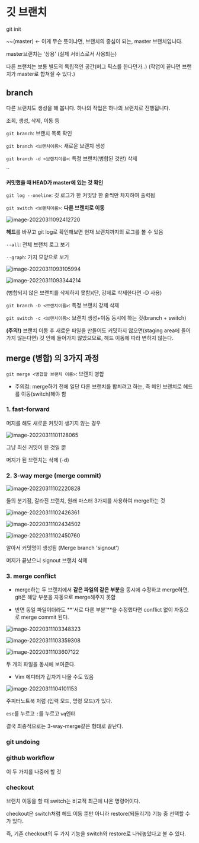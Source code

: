 # 깃 브랜치

git init

~~(master) <- 이게 무슨 뜻이냐면, 브랜치의 중심이 되는, master 브랜치입니다.

master브랜치는 '상용' (실제 서비스로서 사용되는)

다른 브랜치는 보통 별도의 독립적인 공간(버그 픽스를 한다던가..) (작업이 끝나면 브랜치가 master로 합쳐질 수 있다.)

## branch

다른 브랜치도 생성을 해 봅니다. 하나의 작업은 하나의 브랜치로 진행됩니다. 

조회, 생성, 삭제, 이동 등

`git branch`: 브랜치 목록 확인

`git branch <브랜치이름>`: 새로운 브랜치 생성

`git branch -d <브랜치이름>`: 특정 브랜치(병합된 것만) 삭제

``

**커밋했을 때 HEAD가 master에 있는 것 확인**

`git log --oneline`: 깃 로그가 한 커밋당 한 줄씩만 차지하여 출력됨

`git switch <브랜치이름>`: **다른 브랜치로 이동**

![image-20220311092412720](https://raw.githubusercontent.com/bmyusharp/TIL-assets/master/img/image-20220311092412720.png)

**헤드**를 바꾸고 git log로 확인해보면 현재 브랜치까지의 로그를 볼 수 있음

`--all`: 전체 브랜치 로그 보기

`--graph`: 가지 모양으로 보기

![image-20220311093105994](https://raw.githubusercontent.com/bmyusharp/TIL-assets/master/img/image-20220311093105994.png)

![image-20220311093344214](https://raw.githubusercontent.com/bmyusharp/TIL-assets/master/img/image-20220311093344214.png)

(병합되지 않은 브랜치를 삭제하지 못함)(단, 강제로 삭제한다면 -D 사용)

`git branch -D <브랜치이름>`: 특정 브랜치 강제 삭제

`git switch -c <브랜치이름>`: 브랜치 생성+이동 동시에 하는 것(branch + switch)



**(주의!)** 브랜치 이동 후 새로운 파일을 만들어도 커밋하지 않으면(staging area에 들어가지 않는다면) 깃 안에 들어가지 않았으므로, 헤드 이동에 따라 변하지 않는다.



## merge (병합) 의 3가지 과정

`git merge <병합할 브랜치 이름>`: 브랜치 병합

- 주의점: merge하기 전에 일단 다른 브랜치를 합치려고 하는, 즉 메인 브랜치로  헤드를 이동(switch)해야 함

### 1. fast-forward

머지를 해도 새로운 커밋이 생기지 않는 경우

![image-20220311101128065](https://raw.githubusercontent.com/bmyusharp/TIL-assets/master/img/image-20220311101128065.png)

그냥 최신 커밋이 된 것일 뿐

머지가 된 브랜치는 삭제 (-d)

### 2. 3-way merge (merge commit)

![image-20220311102220828](https://raw.githubusercontent.com/bmyusharp/TIL-assets/master/img/image-20220311102220828.png)

둘의 분기점, 갈라진 브랜치, 원래 마스터 3가지를 사용하여 merge하는 것

![image-20220311102426361](https://raw.githubusercontent.com/bmyusharp/TIL-assets/master/img/image-20220311102426361.png)

![image-20220311102434502](https://raw.githubusercontent.com/bmyusharp/TIL-assets/master/img/image-20220311102434502.png)

![image-20220311102450760](https://raw.githubusercontent.com/bmyusharp/TIL-assets/master/img/image-20220311102450760.png)

알아서 커밋명이 생성됨 (Merge branch 'signout')

머지가 끝났으니 signout 브랜치 삭제

### 3. merge conflict

- merge하는 두 브랜치에서 **같은 파일의 같은 부분**을 동시에 수정하고 merge하면, git은 해당 부분을 자동으로 merge해주지 못함

- 반면 동일 파일이더라도 **'서로 다른 부분'**을 수정했다면 conflict 없이 자동으로 merge commit 된다.

![image-20220311103348323](https://raw.githubusercontent.com/bmyusharp/TIL-assets/master/img/image-20220311103348323.png)

![image-20220311103359308](https://raw.githubusercontent.com/bmyusharp/TIL-assets/master/img/image-20220311103359308.png)

![image-20220311103607122](https://raw.githubusercontent.com/bmyusharp/TIL-assets/master/img/image-20220311103607122.png)

두 개의 파일을 동시에 보여준다.

- Vim 에디터가 갑자기 나올 수도 있음

![image-20220311104101153](https://raw.githubusercontent.com/bmyusharp/TIL-assets/master/img/image-20220311104101153.png)

주피터노트북 처럼 (입력 모드, 명령 모드)가 있다. 

`esc`를 누르고 `:`를 누르고 `wq`엔터

결국 최종적으로는 3-way-merge같은 형태로 끝난다.



### git undoing

### github workflow

이 두 가지를 나중에 할 것



### checkout

브랜치 이동을 할 때 switch는 비교적 최근에 나온 명령어이다.

checkout은 switch처럼 헤드 이동 뿐만 아니라 restore(되돌리기) 기능 중 선택할 수가 있다.

즉, 기존 checkout의 두 가지 기능을 switch와 restore로 나눠놓았다고 볼 수 있다.



